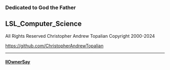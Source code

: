 <!-- Python_Computer_Science.md -->

### Dedicated to God the Father

## LSL_Computer_Science
All Rights Reserved Christopher Andrew Topalian Copyright 2000-2024

https://github.com/ChristopherAndrewTopalian

---

#### [llOwnerSay](lsl/llOwnerSay.lsl)

